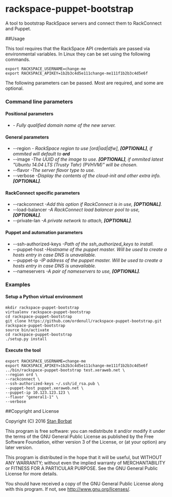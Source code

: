 # rackspace-puppet-bootstrap
A tool to bootstrap RackSpace servers and connect them to RackConnect and Puppet.

##Usage

This tool requires that the RackSpace API credentials are passed via environmental
variables. In Linux they can be set using the following commands.

	export RACKSPACE_USERNAME=change-me
	export RACKSPACE_APIKEY=1b2b3c4d5e111change-me111f1b2b3c4d5e6f

The following parameters can be passed. Most are required, and some are optional.

### Command line parameters

#### Positional parameters
  * <hostname> *- Fully qualified domain name of the new server.*

#### General parameters
  * --region *- RackSpace region to use [ord|iad|dfw], **[OPTIONAL]**, if ommited will default to **ord***
  * --image *-The UUID of the image to use. **[OPTIONAL]**, if ommited latest "Ubuntu 14.04 LTS (Trusty Tahr) (PVHVM)" will be chosen.*
  * --flavor *-The server flavor type to use.*
  * --verbose *-Display the contents of the cloud-init and other extra info. **[OPTIONAL]**.*

#### RackConnect specific parameters
  * --rackconnect *-Add this option if RackConnect is in use, **[OPTIONAL]**.*
  * --load-balancer *-A RackConnect load balancer pool to use, **[OPTIONAL]**.*
  * --private-lan *-A private network to attach, **[OPTIONAL]**.*

#### Puppet and automation parameters
  * --ssh-authorized-keys *-Path of the ssh_authorized_keys to install.*
  * --puppet-host *-Hostname of the puppet master. Will be used to create a hosts entry in case DNS is unavailable.*
  * --puppet-ip *-IP address of the puppet master. Will be used to create a hosts entry in case DNS is unavailable.*
  * --nameservers *-A pair of nameservers to use, **[OPTIONAL]**.*

### Examples

#### Setup a Python virtual environment

	mkdir rackspace-puppet-bootstrap
	virtualenv rackspace-puppet-bootstrap
	cd rackspace-puppet-bootstrap
	git clone https://github.com/ordenull/rackspace-puppet-bootstrap.git rackspace-puppet-bootstrap
	source bin/activate
	cd rackspace-puppet-bootstrap
	./setup.py install

#### Execute the tool

	export RACKSPACE_USERNAME=change-me
	export RACKSPACE_APIKEY=1b2b3c4d5e111change-me111f1b2b3c4d5e6f
	../bin/rackspace-puppet-bootstrap test.xeraweb.net \
	--region ord \
	--rackconnect \
	--ssh-authorized-keys ~/.ssh/id_rsa.pub \
	--puppet-host puppet.xeraweb.net \
	--puppet-ip 10.123.123.123 \
	--flavor "general1-1" \
	--verbose

##Copyright and License

Copyright (C) 2016 [Stan Borbat](http://stan.borbat.com)

This program is free software: you can redistribute it and/or modify
it under the terms of the GNU General Public License as published by
the Free Software Foundation, either version 3 of the License, or
(at your option) any later version.

This program is distributed in the hope that it will be useful,
but WITHOUT ANY WARRANTY; without even the implied warranty of
MERCHANTABILITY or FITNESS FOR A PARTICULAR PURPOSE.  See the
GNU General Public License for more details.

You should have received a copy of the GNU General Public License
along with this program.  If not, see <http://www.gnu.org/licenses/>.
